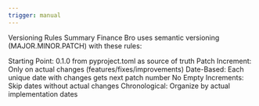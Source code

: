 ```yaml
---
trigger: manual
---
```


Versioning Rules Summary
Finance Bro uses semantic versioning (MAJOR.MINOR.PATCH) with these rules:

Starting Point: 0.1.0 from pyproject.toml as source of truth
Patch Increment: Only on actual changes (features/fixes/improvements)
Date-Based: Each unique date with changes gets next patch number
No Empty Increments: Skip dates without actual changes
Chronological: Organize by actual implementation dates


